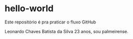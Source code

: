 # hello-world
Este repositório é pra praticar o fluxo GitHub

Leonardo Chaves Batista da Silva 23 anos, sou palmeirense.
